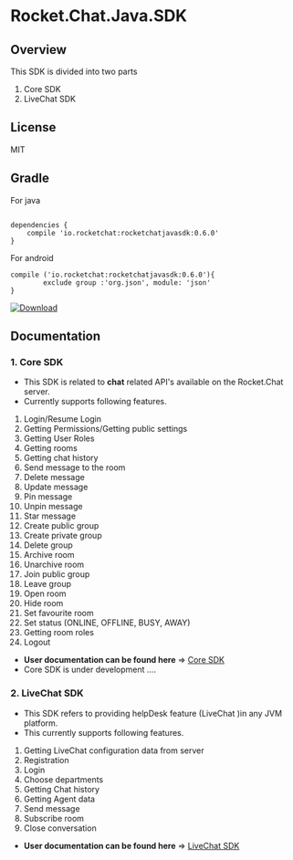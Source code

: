 Rocket.Chat.Java.SDK
=====================================
Overview
--------
This SDK is divided into two parts
1. Core SDK
2. LiveChat SDK

License
-------
MIT

Gradle
------
For java 

```Gradle

dependencies {
    compile 'io.rocketchat:rocketchatjavasdk:0.6.0'
}
```
For android 

```Gradle
compile ('io.rocketchat:rocketchatjavasdk:0.6.0'){
        exclude group :'org.json', module: 'json'
}
```

[ ![Download](https://api.bintray.com/packages/sacoo7/Maven/RocketChat-SDK/images/download.svg) ](https://bintray.com/sacoo7/Maven/RocketChat-SDK/_latestVersion)


Documentation
-------------

### 1. Core SDK
- This SDK is related to **chat** related API's available on the Rocket.Chat server.
- Currently supports following features.
1. Login/Resume Login
2. Getting Permissions/Getting public settings
3. Getting User Roles
4. Getting rooms
5. Getting chat history
6. Send message to the room
7. Delete message
8. Update message
9. Pin message
10. Unpin message
11. Star message
12. Create public group
13. Create private group
14. Delete group 
15. Archive room
16. Unarchive room
17. Join public group
18. Leave group
19. Open room
20. Hide room
21. Set favourite room
22. Set status (ONLINE, OFFLINE, BUSY, AWAY)
23. Getting room roles
24. Logout

- **User documentation can be found here** => [Core SDK](https://github.com/RocketChat/Rocket.Chat.Java.SDK/blob/develop/docs/ROCKETCHAT.md)
- Core SDK is under development ....

### 2. LiveChat SDK
- This SDK refers to providing helpDesk feature (LiveChat )in any JVM platform.
- This currently supports following features.
1. Getting LiveChat configuration data from server
2. Registration
3. Login
4. Choose departments
5. Getting Chat history
6. Getting Agent data
6. Send message
7. Subscribe room
8. Close conversation

- **User documentation can be found here** => [LiveChat SDK](https://github.com/RocketChat/Rocket.Chat.Java.SDK/blob/develop/docs/LIVECHAT.md)

